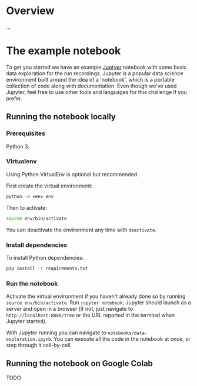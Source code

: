 # Overview

...

# The example notebook

To get you started we have an example [Juptyer](https://jupyter.org) notebook with some basic data exploration for the run recordings. Jupyter is a popular data science environment built around the idea of a 'notebook', which is a portable collection of code along with documentation. Even though we've used Jupyter, feel free to use other tools and languages for this challenge if you prefer.

## Running the notebook locally

### Prerequisites

Python 3.

### Virtualenv

Using Python VirtualEnv is optional but recommended.

First create the virtual environment:

```sh
python -m venv env
```

Then to activate:

```sh
source env/bin/activate
```

You can deactivate the environment any time with `deactivate`.

### Install dependencies

To install Python dependencies:

```sh
pip install -r requirements.txt
```

### Run the notebook

Activate the virtual environment if you haven't already done so by running `source env/bin/activate`. Run `jupyter notebook`; Jupyter should launch as a server and open in a browser (if not, just navigate to `http://localhost:8888/tree` or the URL reported in the terminal when Jupyter started).

With Jupyter running you can navigate to `notebooks/data-exploration.ipynb`. You can execute all the code in the notebook at once, or step through it cell-by-cell.

## Running the notebook on Google Colab

TODO
